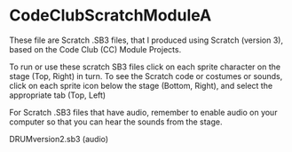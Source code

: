 # CodeClubScratchModuleA
These file are Scratch .SB3 files, that I produced using Scratch (version 3),  based on the Code Club (CC) Module Projects.

To run or use these scratch SB3 files click on each sprite character on the stage (Top, Right) in turn. To see the Scratch code or costumes or sounds, click on each sprite icon below the stage (Bottom, Right), and select the appropriate tab (Top, Left)

For Scratch .SB3 files that have audio, remember to enable audio on your computer so that you can hear the sounds from the stage. 

DRUMversion2.sb3  (audio)
